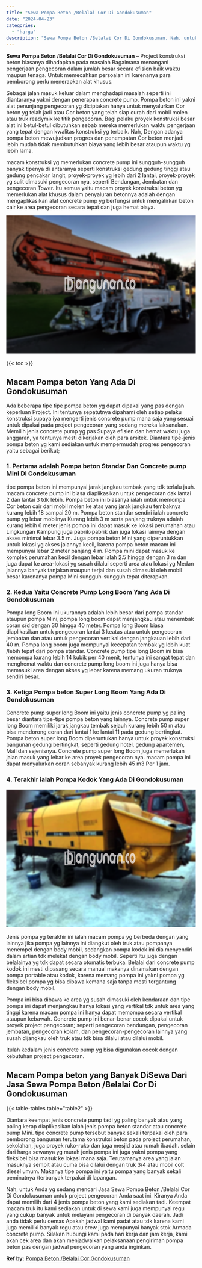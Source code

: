 ```yaml
---
title: "Sewa Pompa Beton /Belalai Cor Di Gondokusuman"
date: "2024-04-23"
categories: 
  - "harga"
description: "Sewa Pompa Beton /Belalai Cor Di Gondokusuman. Nah, untuk Anda yg sedang mencari Jasa Sewa Pompa Beton /Belalai Cor Di Gondokusuman untuk project pengecoran..."
---
```


**Sewa Pompa Beton /Belalai Cor Di Gondokusuman** – Project konstruksi beton biasanya dihadapkan pada masalah Bagaimana menangani pengerjaan pengecoran dalam jumlah besar secara efisien baik waktu maupun tenaga. Untuk memecahkan persoalan ini karenanya para pemborong perlu menerapkan alat khusus.

Sebagai jalan masuk keluar dalam menghadapi masalah seperti ini diantaranya yakni dengan penerapan concrete pump. Pompa beton ini yakni alat penunjang pengecoran yg diciptakan hanya untuk menyalurkan Cor beton yg telah jadi atau Cor beton yang telah siap curah dari mobil molen atau truk readymix ke titik pengecoran. Bagi pelaku proyek konstruksi besar alat ini betul-betul dibutuhkan sebab mereka memerlukan waktu pengerjaan yang tepat dengan kwalitas konstruksi yg terbaik. Nah, Dengan adanya pompa beton mewujudkan progres dan penempatan Cor beton menjadi lebih mudah tidak membutuhkan biaya yang lebih besar ataupun waktu yg lebih lama.

macam konstruksi yg memerlukan concrete pump ini sungguh-sungguh banyak tipenya di antaranya seperti konstruksi gedung gedung tinggi atau gedung pencakar langit, proyek-proyek yg lebih dari 2 lantai, proyek-proyek yg sulit dimasuki pengecoran nya, seperti Bendungan, Jembatan dan pengecoran Tower. Itu semua yaitu macam proyek konstruksi beton yg memerlukan alat khusus dalam penyaluran betonnya adalah dengan mengaplikasikan alat concrete pump yg berfungsi untuk mengalirkan beton cair ke area pengecoran secara tepat dan juga hemat biaya.

![Sewa Pompa Beton /Belalai Cor Di Gondokusuman](/images/sewa-concrete-pump-06.png)

{{< toc >}}

## Macam Pompa beton Yang Ada Di Gondokusuman

Ada beberapa tipe tipe pompa beton yg dapat dipakai yang pas dengan keperluan Project. Ini tentunya sepatutnya dipahami oleh setiap pelaku konstruksi supaya iya mengerti jenis concrete pump mana saja yang sesuai untuk dipakai pada project pengecoran yang sedang mereka laksanakan. Memilih jenis concrete pump yg pas Supaya efisien dan hemat waktu juga anggaran, ya tentunya mesti dikerjakan oleh para arsitek. Diantara tipe-jenis pompa beton yg kami sediakan untuk mempermudah progres pengecoran yaitu sebagai berikut;

### 1\. Pertama adalah Pompa beton Standar Dan Concrete pump Mini Di Gondokusuman

tipe pompa beton ini mempunyai jarak jangkau tembak yang tdk terlalu jauh. macam concrete pump ini biasa diaplikasikan untuk pengecoran dak lantai 2 dan lantai 3 tdk lebih. Pompa beton ini biasanya ialah untuk memompa Cor beton cair dari mobil molen ke atas yang jarak jangkau tembaknya kurang lebih 18 sampai 20 m. Pompa beton standar sendiri ialah concrete pump yg lebar mobilnya Kurang lebih 3 m serta panjang truknya adalah kurang lebih 6 meter jenis pompa ini dapat masuk ke lokasi perumahan atau Lingkungan Kampung juga pabrik-pabrik dan juga lokasi lainnya dengan akses minimal lebar 3.5 m. Juga pompa beton Mini yang diperuntukkan untuk lokasi yg akses jalannya kecil, karena pompa beton macam ini mempunyai lebar 2 meter panjang 4 m. Pompa mini dapat masuk ke komplek perumahan kecil dengan lebar ialah 2.5 hingga dengan 3 m dan juga dapat ke area-lokasi yg susah dilalui seperti area atau lokasi yg Medan jalannya banyak tanjakan maupun terjal dan susah dimasuki oleh mobil besar karenanya pompa Mini sungguh-sungguh tepat diterapkan.

### 2\. Kedua Yaitu Concrete Pump Long Boom Yang Ada Di Gondokusuman

Pompa long Boom ini ukurannya adalah lebih besar dari pompa standar ataupun pompa Mini, pompa long boom dapat menjangkau atau menembak coran s/d dengan 30 hingga 40 meter. Pompa long Boom biasa diaplikasikan untuk pengecoran lantai 3 keatas atau untuk pengecoran jembatan dan atau untuk pengecoran vertikal dengan jangkauan lebih dari 40 m. Pompa long boom juga mempunyai kecepatan tembak yg lebih kuat /lebih tepat dari pompa standar. Concrete pump tipe long Boom ini bisa memompa kurang lebih 14 kubik per 40 menit, tentunya ini sangat tepat dan menghemat waktu dan concrete pump long boom ini juga hanya bisa memasuki area dengan akses yg lebar karena memang ukuran truknya sendiri besar.

### 3\. Ketiga Pompa beton Super Long Boom Yang Ada Di Gondokusuman

Concrete pump super long Boom ini yaitu jenis concrete pump yg paling besar diantara tipe-tipe pompa beton yang lainnya. Concrete pump super long Boom memiliki jarak jangkau tembak sejauh kurang lebih 50 m atau bisa mendorong coran dari lantai 1 ke lantai 11 pada gedung bertingkat. Pompa beton super long Boom diperuntukan hanya untuk proyek konstruksi bangunan gedung bertingkat, seperti gedung hotel, gedung apartemen, Mall dan sejenisnya. Concrete pump super long Boom juga memerlukan jalan masuk yang lebar ke area proyek pengecoran nya. macam pompa ini dapat menyalurkan coran sebanyak kurang lebih 45 m3 Per 1 jam.

### 4\. Terakhir ialah Pompa Kodok Yang Ada Di Gondokusuman

![Sewa Pompa Beton /Belalai Cor Di Gondokusuman](/images/sewa-concrete-pump-29.png)

Jenis pompa yg terakhir ini ialah macam pompa yg berbeda dengan yang lainnya jika pompa yg lainnya ini diangkut oleh truk atau pompanya menempel dengan body mobil, sedangkan pompa kodok ini dia menyendiri dalam artian tdk melekat dengan body mobil. Seperti Itu juga dengan belalainya yg tdk dapat secara otomatis terbuka. Belalai dari concrete pump kodok ini mesti dipasang secara manual makanya dinamakan dengan pompa portable atau kodok, karena memang pompa ini yakni pompa yg fleksibel pompa yg bisa dibawa kemana saja tanpa mesti tergantung dengan body mobil.

Pompa ini bisa dibawa ke area yg susah dimasuki oleh kendaraan dan tipe pompa ini dapat menjangkau hanya lokasi yang vertikal tdk untuk area yang tinggi karena macam pompa ini hanya dapat memompa secara vertikal ataupun kebawah. Concrete pump ini benar-benar cocok dipakai untuk proyek project pengecoran; seperti pengecoran bendungan, pengecoran jembatan, pengecoran kolam, dan pengecoran-pengecoran lainnya yang susah dijangkau oleh truk atau tdk bisa dilalui atau dilalui mobil.

Itulah kedalam jenis concrete pump yg bisa digunakan cocok dengan kebutuhan project pengecoran.

## Macam Pompa beton yang Banyak DiSewa Dari Jasa Sewa Pompa Beton /Belalai Cor Di Gondokusuman

{{< table-tables table="table2" >}}

Diantara keempat jenis concrete pump tadi yg paling banyak atau yang paling kerap diaplikasikan ialah jenis pompa beton standar atau concrete pump Mini. tipe concrete pump tersebut banyak sekali terpakai oleh para pemborong bangunan terutama konstruksi beton pada project perumahan, sekolahan, juga proyek ruko-ruko dan juga mesjid atau rumah ibadah. selain dari harga sewanya yg murah jenis pompa ini juga yakni pompa yang fleksibel bisa masuk ke lokasi mana saja. Terutamanya area yang jalan masuknya sempit atau cuma bisa dilalui dengan truk 3/4 atau mobil colt diesel umum. Makanya tipe pompa ini yaitu pompa yang banyak sekali peminatnya /terbanyak terpakai di lapangan.

Nah, untuk Anda yg sedang mencari Jasa Sewa Pompa Beton /Belalai Cor Di Gondokusuman untuk project pengecoran Anda saat ini. Kiranya Anda dapat memilih dari 4 jenis pompa beton yang kami sediakan tadi. Keempat macam truk itu kami sediakan untuk di sewa kami juga mempunyai regu yang cukup banyak untuk melayani pengecoran di banyak daerah. Jadi anda tidak perlu cemas Apakah jadwal kami padat atau tdk karena kami juga memiliki banyak regu atau crew juga mempunyai banyak stok Armada concrete pump. Silakan hubungi kami pada hari kerja dan jam kerja, kami akan cek area dan akan menjadwalkan pelaksanaan pengiriman pompa beton pas dengan jadwal pengecoran yang anda inginkan.

**Ref by:** [Pompa Beton /Belalai Cor Gondokusuman](https://id.wikipedia.org/wiki/Pompa)
